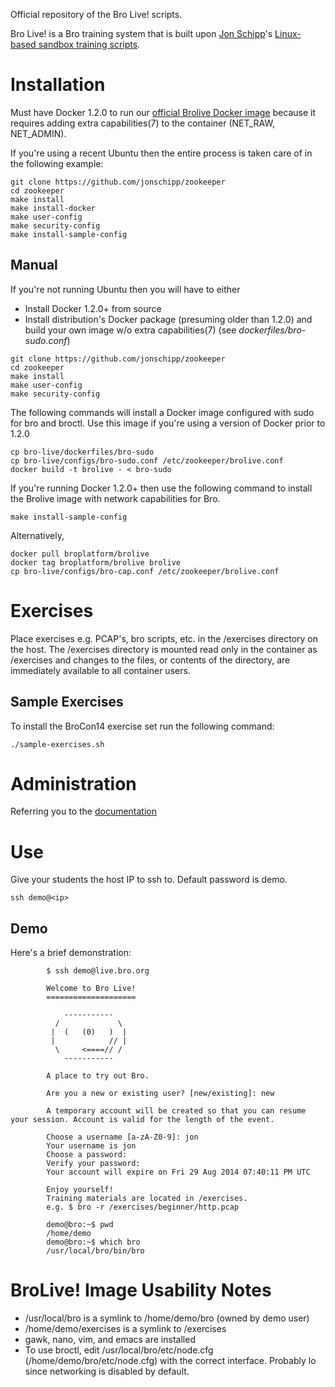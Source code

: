 Official repository of the Bro Live! scripts.

Bro Live! is a Bro training system that is built upon [Jon Schipp](http://jonschipp.com)'s [Linux-based sandbox training scripts](https://github.com/jonschipp/zookeeper).

# Installation

Must have Docker 1.2.0 to run our [official Brolive Docker image](https://registry.hub.docker.com/u/broplatform/brolive/) because it requires adding extra capabilities(7)
to the container (NET_RAW, NET_ADMIN).

If you're using a recent Ubuntu then the entire process is taken care of in the following example:
```shell
git clone https://github.com/jonschipp/zookeeper
cd zookeeper
make install
make install-docker
make user-config
make security-config
make install-sample-config
```

## Manual

If you're not running Ubuntu then you will have to either
* Install Docker 1.2.0+ from source
* Install distribution's Docker package (presuming older than 1.2.0) and build your own image w/o extra capabilities(7) (see *dockerfiles/bro-sudo.conf*)

```shell
git clone https://github.com/jonschipp/zookeeper
cd zookeeper
make install
make user-config
make security-config
```

The following commands will install a Docker image configured with sudo for bro and broctl.
Use this image if you're using a version of Docker prior to 1.2.0
```shell
cp bro-live/dockerfiles/bro-sudo
cp bro-live/configs/bro-sudo.conf /etc/zookeeper/brolive.conf
docker build -t brolive - < bro-sudo
```

If you're running Docker 1.2.0+ then use the following command to install the Brolive image with network capabilities for Bro.
```shell
make install-sample-config
```

Alternatively,
```shell
docker pull broplatform/brolive
docker tag broplatform/brolive brolive
cp bro-live/configs/bro-cap.conf /etc/zookeeper/brolive.conf
```

# Exercises

Place exercises e.g. PCAP's, bro scripts, etc. in the /exercises directory on the host.
The /exercises directory is mounted read only in the container as /exercises and changes
to the files, or contents of the directory, are immediately available to all container users.

## Sample Exercises

To install the BroCon14 exercise set run the following command:
```shell
./sample-exercises.sh
```

# Administration

Referring you to the [documentation](https://github.com/jonschipp/zookeeper/blob/master/README.md)

# Use

Give your students the host IP to ssh to. Default password is demo.

```shell
ssh demo@<ip>
```

## Demo

Here's a brief demonstration:

```
        $ ssh demo@live.bro.org

        Welcome to Bro Live!
        ====================

            -----------
          /             \
         |  (   (0)   )  |
         |            // |
          \     <====// /
            -----------

        A place to try out Bro. 

        Are you a new or existing user? [new/existing]: new
        
        A temporary account will be created so that you can resume your session. Account is valid for the length of the event.
        
        Choose a username [a-zA-Z0-9]: jon
        Your username is jon
        Choose a password: 
        Verify your password: 
        Your account will expire on Fri 29 Aug 2014 07:40:11 PM UTC
        
        Enjoy yourself!
        Training materials are located in /exercises.
        e.g. $ bro -r /exercises/beginner/http.pcap
        
        demo@bro:~$ pwd
        /home/demo
        demo@bro:~$ which bro
        /usr/local/bro/bin/bro
```

# BroLive! Image Usability Notes

* /usr/local/bro is a symlink to /home/demo/bro (owned by demo user)
* /home/demo/exercises is a symlink to /exercises 
* gawk, nano, vim, and emacs are installed
* To use broctl, edit /usr/local/bro/etc/node.cfg (/home/demo/bro/etc/node.cfg) with the correct interface. Probably lo since networking is disabled by default.

